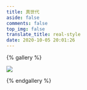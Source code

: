 ```yaml
---
title: 真世代
aside: false
comments: false
top_img: false
translate_title: real-style
date: 2020-10-05 20:01:26
---
```


{% gallery %}

![](https://cdn.jsdelivr.net/gh/ccknbc-backup/photos/blog/2020-10-05~20_08_18.webp)

{% endgallery %}
